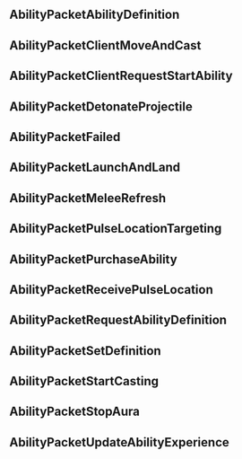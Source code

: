 ## AbilityPacketAbilityDefinition

## AbilityPacketClientMoveAndCast

## AbilityPacketClientRequestStartAbility

## AbilityPacketDetonateProjectile

## AbilityPacketFailed

## AbilityPacketLaunchAndLand

## AbilityPacketMeleeRefresh

## AbilityPacketPulseLocationTargeting

## AbilityPacketPurchaseAbility

## AbilityPacketReceivePulseLocation

## AbilityPacketRequestAbilityDefinition

## AbilityPacketSetDefinition

## AbilityPacketStartCasting

## AbilityPacketStopAura

## AbilityPacketUpdateAbilityExperience